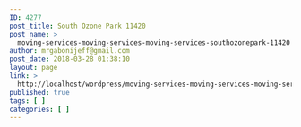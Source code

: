 ```yaml
---
ID: 4277
post_title: South Ozone Park 11420
post_name: >
  moving-services-moving-services-moving-services-southozonepark-11420
author: mrgabonijeff@gmail.com
post_date: 2018-03-28 01:38:10
layout: page
link: >
  http://localhost/wordpress/moving-services-moving-services-moving-services-southozonepark-11420/
published: true
tags: [ ]
categories: [ ]
---
```

